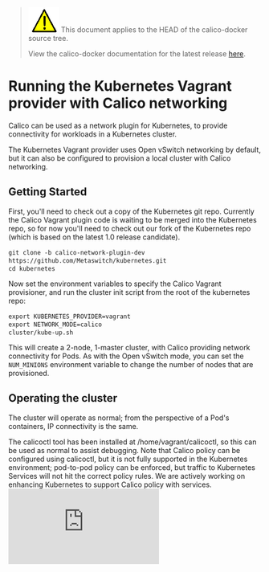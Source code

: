 <!--- master only -->
> ![warning](../images/warning.png) This document applies to the HEAD of the calico-docker source tree.
>
> View the calico-docker documentation for the latest release [here](https://github.com/projectcalico/calico-docker/blob/v0.14.0/README.md).
<!--- else
> You are viewing the calico-docker documentation for release **release**.
<!--- end of master only -->

# Running the Kubernetes Vagrant provider with Calico networking
Calico can be used as a network plugin for Kubernetes, to provide connectivity for workloads in a Kubernetes cluster.

The Kubernetes Vagrant provider uses Open vSwitch networking by default, but it can also be configured to provision a local cluster with Calico networking.

## Getting Started
First, you'll need to check out a copy of the Kubernetes git repo. Currently the Calico Vagrant plugin code is waiting to be merged into the Kubernetes repo, so for now you'll need to check out our fork of the Kubernetes repo (which is based on the latest 1.0 release candidate).
```
git clone -b calico-network-plugin-dev https://github.com/Metaswitch/kubernetes.git
cd kubernetes
```

Now set the environment variables to specify the Calico Vagrant provisioner, and run the cluster init script from the root of the kubernetes repo:
```
export KUBERNETES_PROVIDER=vagrant
export NETWORK_MODE=calico
cluster/kube-up.sh
```

This will create a 2-node, 1-master cluster, with Calico providing network connectivity for Pods. As with the Open vSwitch mode, you can set the `NUM_MINIONS` environment variable to change the number of nodes that are provisioned.

## Operating the cluster
The cluster will operate as normal; from the perspective of a Pod's containers, IP connectivity is the same.

The calicoctl tool has been installed at /home/vagrant/calicoctl, so this can be used as normal to assist debugging. Note that Calico policy can be configured using calicoctl, but it is not fully supported in the Kubernetes environment; pod-to-pod policy can be enforced, but traffic to Kubernetes Services will not hit the correct policy rules. We are actively working on enhancing Kubernetes to support Calico policy with services.
[![Analytics](https://ga-beacon.appspot.com/UA-52125893-3/calico-docker/docs/kubernetes/VagrantProvisioner.md?pixel)](https://github.com/igrigorik/ga-beacon)
